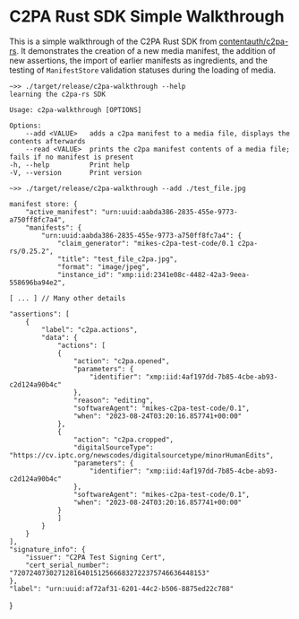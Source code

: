 # C2PA Rust SDK Simple Walkthrough

This is a simple walkthrough of the C2PA Rust SDK from [contentauth/c2pa-rs](https://github.com/contentauth/c2pa-rs). It demonstrates the creation of a new media manifest, the addition of new assertions, the import of earlier manifests as ingredients, and the testing of `ManifestStore` validation statuses during the loading of media.

    ~>> ./target/release/c2pa-walkthrough --help
    learning the c2pa-rs SDK

    Usage: c2pa-walkthrough [OPTIONS]

    Options:
        --add <VALUE>   adds a c2pa manifest to a media file, displays the contents afterwards
        --read <VALUE>  prints the c2pa manifest contents of a media file; fails if no manifest is present
    -h, --help          Print help
    -V, --version       Print version

    ~>> ./target/release/c2pa-walkthrough --add ./test_file.jpg 

    manifest store: {
        "active_manifest": "urn:uuid:aabda386-2835-455e-9773-a750ff8fc7a4",
        "manifests": {
            "urn:uuid:aabda386-2835-455e-9773-a750ff8fc7a4": {
                "claim_generator": "mikes-c2pa-test-code/0.1 c2pa-rs/0.25.2",
                "title": "test_file_c2pa.jpg",
                "format": "image/jpeg",
                "instance_id": "xmp:iid:2341e08c-4482-42a3-9eea-558696ba94e2",

    [ ... ] // Many other details

    "assertions": [
        {
            "label": "c2pa.actions",
            "data": {
                "actions": [
                {
                    "action": "c2pa.opened",
                    "parameters": {
                        "identifier": "xmp:iid:4af197dd-7b85-4cbe-ab93-c2d124a90b4c"
                    },
                    "reason": "editing",
                    "softwareAgent": "mikes-c2pa-test-code/0.1",
                    "when": "2023-08-24T03:20:16.857741+00:00"
                },
                {
                    "action": "c2pa.cropped",
                    "digitalSourceType": "https://cv.iptc.org/newscodes/digitalsourcetype/minorHumanEdits",
                    "parameters": {
                        "identifier": "xmp:iid:4af197dd-7b85-4cbe-ab93-c2d124a90b4c"
                    },
                    "softwareAgent": "mikes-c2pa-test-code/0.1",
                    "when": "2023-08-24T03:20:16.857741+00:00"
                }
                ]
            }
        }
    ],
    "signature_info": {
        "issuer": "C2PA Test Signing Cert",
        "cert_serial_number": "720724073027128164015125666832722375746636448153"
    },
    "label": "urn:uuid:af72af31-6201-44c2-b506-8875ed22c788"
}
